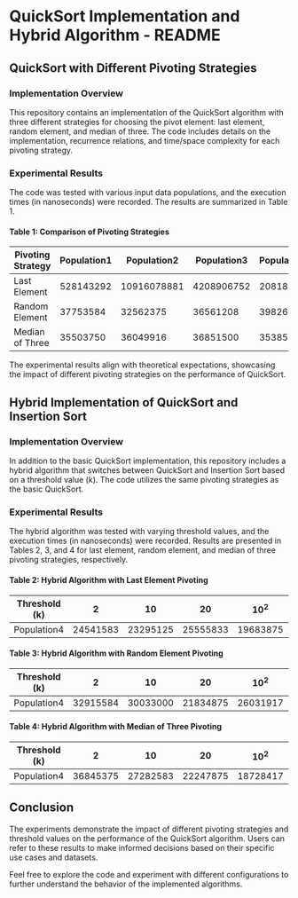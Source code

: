 # QuickSort Implementation and Hybrid Algorithm - README

## QuickSort with Different Pivoting Strategies

### Implementation Overview
This repository contains an implementation of the QuickSort algorithm with three different strategies for choosing the pivot element: last element, random element, and median of three. The code includes details on the implementation, recurrence relations, and time/space complexity for each pivoting strategy.

### Experimental Results
The code was tested with various input data populations, and the execution times (in nanoseconds) were recorded. The results are summarized in Table 1.

#### Table 1: Comparison of Pivoting Strategies
| Pivoting Strategy  | Population1 | Population2 | Population3 | Population4 |
|-------------------|--------------|--------------|--------------|--------------|
| Last Element      | 528143292    | 10916078881  | 4208906752   | 20818333     |
| Random Element    | 37753584     | 32562375     | 36561208     | 39826459     |
| Median of Three   | 35503750     | 36049916     | 36851500     | 35385833     |

The experimental results align with theoretical expectations, showcasing the impact of different pivoting strategies on the performance of QuickSort.

## Hybrid Implementation of QuickSort and Insertion Sort

### Implementation Overview
In addition to the basic QuickSort implementation, this repository includes a hybrid algorithm that switches between QuickSort and Insertion Sort based on a threshold value (k). The code utilizes the same pivoting strategies as the basic QuickSort.

### Experimental Results
The hybrid algorithm was tested with varying threshold values, and the execution times (in nanoseconds) were recorded. Results are presented in Tables 2, 3, and 4 for last element, random element, and median of three pivoting strategies, respectively.

#### Table 2: Hybrid Algorithm with Last Element Pivoting
| Threshold (k) | 2          | 10         | 20         | $10^2$     | $10^3$     | $10^4$      | $10^5$      |
|---------------|------------|------------|------------|------------|------------|-------------|-------------|
| Population4    | 24541583   | 23295125   | 25555833   | 19683875   | 60794625   | 526963375   | 1034100458  |

#### Table 3: Hybrid Algorithm with Random Element Pivoting
| Threshold (k) | 2          | 10         | 20         | $10^2$     | $10^3$     | $10^4$      | $10^5$      |
|---------------|------------|------------|------------|------------|------------|-------------|-------------|
| Population4    | 32915584   | 30033000   | 21834875   | 26031917   | 71181958   | 543093667   | 1042884875  |

#### Table 4: Hybrid Algorithm with Median of Three Pivoting
| Threshold (k) | 2          | 10         | 20         | $10^2$     | $10^3$     | $10^4$      | $10^5$      |
|---------------|------------|------------|------------|------------|------------|-------------|-------------|
| Population4    | 36845375   | 27282583   | 22247875   | 18728417   | 69028583   | 523113708   | 1046404292  |

## Conclusion

The experiments demonstrate the impact of different pivoting strategies and threshold values on the performance of the QuickSort algorithm. Users can refer to these results to make informed decisions based on their specific use cases and datasets.

Feel free to explore the code and experiment with different configurations to further understand the behavior of the implemented algorithms.
